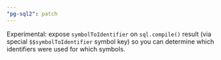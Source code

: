 ```yaml
---
"pg-sql2": patch
---
```


Experimental: expose `symbolToIdentifier` on `sql.compile()` result (via special
`$$symbolToIdentifier` symbol key) so you can determine which identifiers were
used for which symbols.
